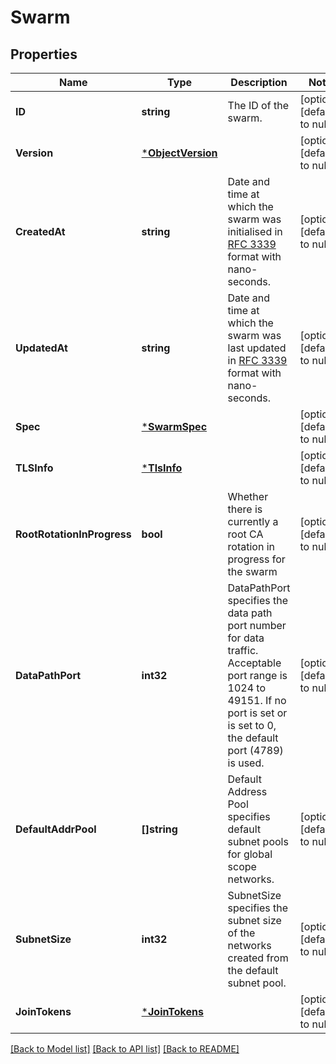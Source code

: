 # Swarm

## Properties
Name | Type | Description | Notes
------------ | ------------- | ------------- | -------------
**ID** | **string** | The ID of the swarm. | [optional] [default to null]
**Version** | [***ObjectVersion**](ObjectVersion.md) |  | [optional] [default to null]
**CreatedAt** | **string** | Date and time at which the swarm was initialised in [RFC 3339](https://www.ietf.org/rfc/rfc3339.txt) format with nano-seconds.  | [optional] [default to null]
**UpdatedAt** | **string** | Date and time at which the swarm was last updated in [RFC 3339](https://www.ietf.org/rfc/rfc3339.txt) format with nano-seconds.  | [optional] [default to null]
**Spec** | [***SwarmSpec**](SwarmSpec.md) |  | [optional] [default to null]
**TLSInfo** | [***TlsInfo**](TLSInfo.md) |  | [optional] [default to null]
**RootRotationInProgress** | **bool** | Whether there is currently a root CA rotation in progress for the swarm  | [optional] [default to null]
**DataPathPort** | **int32** | DataPathPort specifies the data path port number for data traffic. Acceptable port range is 1024 to 49151. If no port is set or is set to 0, the default port (4789) is used.  | [optional] [default to null]
**DefaultAddrPool** | **[]string** | Default Address Pool specifies default subnet pools for global scope networks.  | [optional] [default to null]
**SubnetSize** | **int32** | SubnetSize specifies the subnet size of the networks created from the default subnet pool.  | [optional] [default to null]
**JoinTokens** | [***JoinTokens**](JoinTokens.md) |  | [optional] [default to null]

[[Back to Model list]](../README.md#documentation-for-models) [[Back to API list]](../README.md#documentation-for-api-endpoints) [[Back to README]](../README.md)


